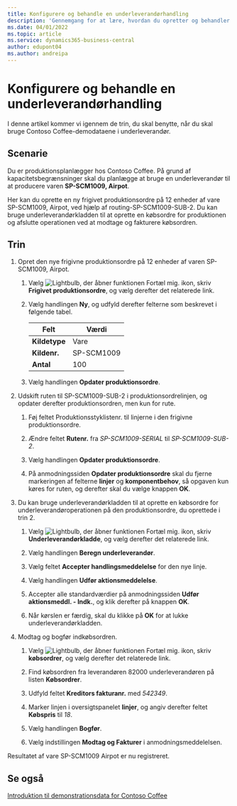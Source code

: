 ```yaml
---
title: Konfigurere og behandle en underleverandørhandling
description: 'Gennemgang for at lære, hvordan du opretter og behandler en underleverandøroperation i Business central.'
ms.date: 04/01/2022
ms.topic: article
ms.service: dynamics365-business-central
author: edupont04
ms.author: andreipa
---
```


# <a name="set-up-and-process-a-subcontracting-operation" />Konfigurere og behandle en underleverandørhandling

I denne artikel kommer vi igennem de trin, du skal benytte, når du skal bruge Contoso Coffee-demodataene i underleverandør.

## <a name="scenario" />Scenarie

Du er produktionsplanlægger hos Contoso Coffee. På grund af kapacitetsbegrænsninger skal du planlægge at bruge en underleverandør til at producere varen **SP-SCM1009, Airpot**.

Her kan du oprette en ny frigivet produktionsordre på 12 enheder af vare SP-SCM1009, Airpot, ved hjælp af routing-SP-SCM1009-SUB-2. Du kan bruge underleverandørkladden til at oprette en købsordre for produktionen og afslutte operationen ved at modtage og fakturere købsordren.

## <a name="steps" />Trin

1. Opret den nye frigivne produktionsordre på 12 enheder af varen SP-SCM1009, Airpot.

    1. Vælg ![Lightbulb, der åbner funktionen Fortæl mig.](../../media/ui-search/search_small.png "Fortæl mig, hvad du vil foretage dig") ikon, skriv **Frigivet produktionsordre**, og vælg derefter det relaterede link.  

    2. Vælg handlingen **Ny**, og udfyld derefter felterne som beskrevet i følgende tabel.  

        |Felt  |Værdi  |
        |---------|---------|
        |**Kildetype** |Vare|
        |**Kildenr.** |SP-SCM1009|
        |**Antal** |100|
    3. Vælg handlingen **Opdater produktionsordre**.  

2. Udskift ruten til SP-SCM1009-SUB-2 i produktionsordrelinjen, og opdater derefter produktionsordren, men kun for rute.  

    1. Føj feltet Produktionsstyklistenr. til linjerne i den frigivne produktionsordre.<!--in code, this is marked as visible=false-->

    2. Ændre feltet **Rutenr.** fra *SP-SCM1009-SERIAL* til *SP-SCM1009-SUB-2*.  

    3. Vælg handlingen **Opdater produktionsordre**.  

    4. På anmodningssiden **Opdater produktionsordre** skal du fjerne markeringen af felterne **linjer** og **komponentbehov**, så opgaven kun køres for ruten, og derefter skal du vælge knappen **OK**.

3. Du kan bruge underleverandørkladden til at oprette en købsordre for underleverandøroperationen på den produktionsordre, du oprettede i trin 2.  

    1. Vælg ![Lightbulb, der åbner funktionen Fortæl mig.](../../media/ui-search/search_small.png "Fortæl mig, hvad du vil foretage dig") ikon, skriv **Underleverandørkladde**, og vælg derefter det relaterede link.  

    2. Vælg handlingen **Beregn underleverandør**.

    3. Vælg feltet **Accepter handlingsmeddelelse** for den nye linje.

    4. Vælg handlingen **Udfør aktionsmeddelelse**.  

    5. Accepter alle standardværdier på anmodningssiden **Udfør aktionsmeddl. - Indk.**, og klik derefter på knappen **OK**.

    6. Når kørslen er færdig, skal du klikke på **OK** for at lukke underleverandørkladden.  

4. Modtag og bogfør indkøbsordren.  

    1. Vælg ![Lightbulb, der åbner funktionen Fortæl mig.](../../media/ui-search/search_small.png "Fortæl mig, hvad du vil foretage dig") ikon, skriv **købsordrer**, og vælg derefter det relaterede link.  

    2. Find købsordren fra leverandøren 82000 underleverandøren på listen **Købsordrer**.

    3. Udfyld feltet **Kreditors fakturanr.** med *542349*.

    4. Marker linjen i oversigtspanelet **linjer**, og angiv derefter feltet **Købspris** til *18*.

    5. Vælg handlingen **Bogfør**.  

    6. Vælg indstillingen **Modtag og Fakturer** i anmodningsmeddelelsen.  

Resultatet af vare SP-SCM1009 Airpot er nu registreret.

## <a name="see-also" />Se også

[Introduktion til demonstrationsdata for Contoso Coffee](../contoso-coffee-intro.md)  
